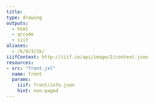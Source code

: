 ```yaml
---
title:
type: drawing
outputs:
  - html
  - qrcode
  - iiif
aliases:
  - /k/4/3/1k/
iiifContext: http://iiif.io/api/image/2/context.json
resources:
- src: "front.jxl"
  name: front
  params:
    iiif: front/info.json
    hint: non-paged
---
```

